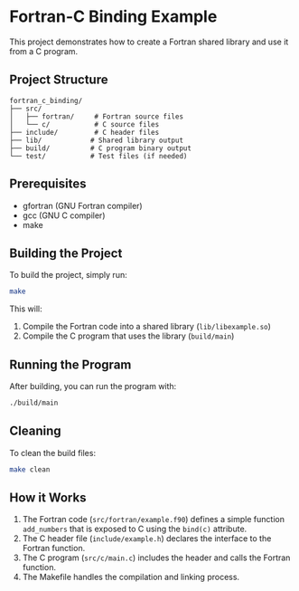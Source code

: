 # Fortran-C Binding Example

This project demonstrates how to create a Fortran shared library and use it from a C program.

## Project Structure

```
fortran_c_binding/
├── src/
│   ├── fortran/     # Fortran source files
│   └── c/           # C source files
├── include/         # C header files
├── lib/            # Shared library output
├── build/          # C program binary output
└── test/           # Test files (if needed)
```

## Prerequisites

- gfortran (GNU Fortran compiler)
- gcc (GNU C compiler)
- make

## Building the Project

To build the project, simply run:

```bash
make
```

This will:
1. Compile the Fortran code into a shared library (`lib/libexample.so`)
2. Compile the C program that uses the library (`build/main`)

## Running the Program

After building, you can run the program with:

```bash
./build/main
```

## Cleaning

To clean the build files:

```bash
make clean
```

## How it Works

1. The Fortran code (`src/fortran/example.f90`) defines a simple function `add_numbers` that is exposed to C using the `bind(c)` attribute.
2. The C header file (`include/example.h`) declares the interface to the Fortran function.
3. The C program (`src/c/main.c`) includes the header and calls the Fortran function.
4. The Makefile handles the compilation and linking process. 